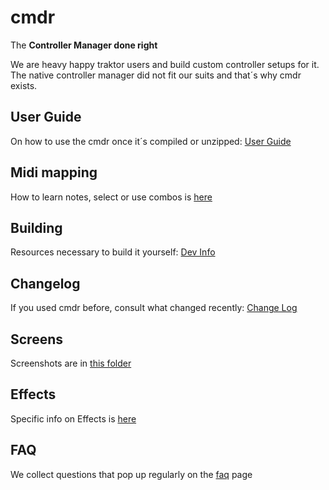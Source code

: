 # cmdr
The **Controller Manager done right**

We are heavy happy traktor users and build custom controller setups for it.\
The native controller manager did not fit our suits and that´s why cmdr exists.

## User Guide

On how to use the cmdr once it´s compiled or unzipped: [User Guide](user_guide.md)

## Midi mapping

How to learn notes, select or use combos is [here](midi_mapping.md) 

## Building

Resources necessary to build it yourself: [Dev Info](development/development_info.md)

## Changelog

If you used cmdr before, consult what changed recently: [Change Log](development/change_log.md)


## Screens

Screenshots are in [this folder](pics)

## Effects

Specific info on Effects is [here](effects.md)

## FAQ

We collect questions that pop up regularly on the [faq](faq.md) page